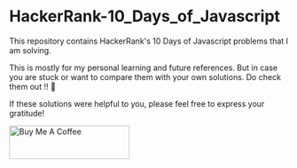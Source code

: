 # HackerRank-10_Days_of_Javascript
This repository contains HackerRank's 10 Days of Javascript problems that I am solving.

This is mostly for my personal learning and future references. But in case you are stuck or want to compare them with your own solutions. Do check them out !! :handshake:

If these solutions were helpful to you, please feel free to express your gratitude!

<a href="https://www.buymeacoffee.com/farhanlabib" target="_blank"><img src="https://cdn.buymeacoffee.com/buttons/v2/default-yellow.png" alt="Buy Me A Coffee" style="height: 60px !important; width: 217px !important">
